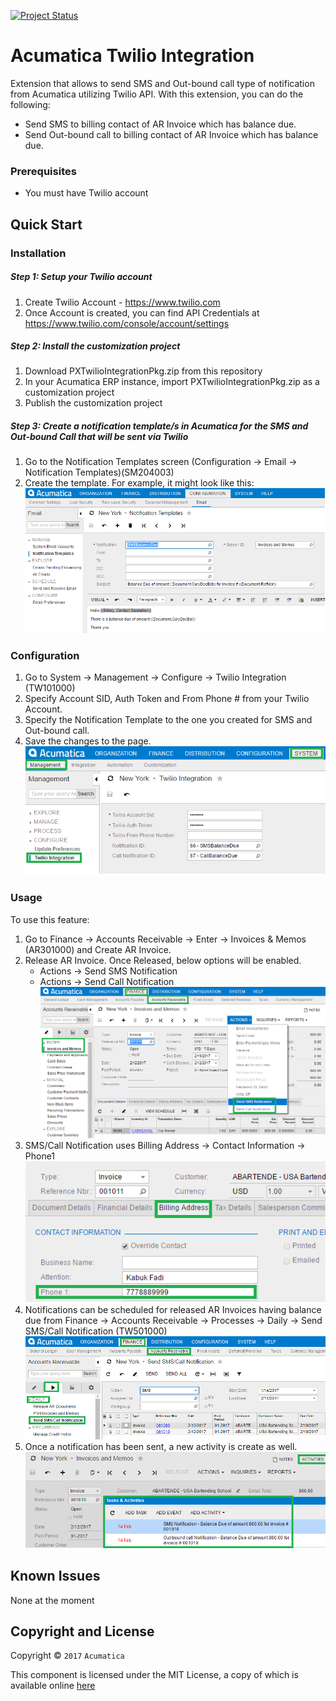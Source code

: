 [![Project Status](http://opensource.box.com/badges/active.svg)](http://opensource.box.com/badges)

Acumatica Twilio Integration
==================================

Extension that allows to send SMS and Out-bound call type of notification from Acumatica utilizing Twilio API. With this extension, you can do the following:
* Send SMS to billing contact of AR Invoice which has balance due.
* Send Out-bound call to billing contact of AR Invoice which has balance due.

### Prerequisites
* You must have Twilio account 

Quick Start
-----------

### Installation

##### Step 1: Setup your Twilio account
1. Create Twilio Account - https://www.twilio.com
2. Once Account is created, you can find API Credentials at https://www.twilio.com/console/account/settings

##### Step 2: Install the customization project
1. Download PXTwilioIntegrationPkg.zip from this repository
2. In your Acumatica ERP instance, import PXTwilioIntegrationPkg.zip as a customization project
3. Publish the customization project

##### Step 3: Create a notification template/s in Acumatica for the SMS and Out-bound Call that will be sent via Twilio
1. Go to the Notification Templates screen (Configuration -> Email -> Notification Templates)(SM204003)
2. Create the template. For example, it might look like this:
![Notification Template Example](/_ReadMeImages/SM204003.png)

### Configuration
1. Go to System -> Management -> Configure -> Twilio Integration (TW101000)
2. Specify Account SID, Auth Token and From Phone # from your Twilio Account.
3. Specify the Notification Template to the one you created for SMS and Out-bound call.
4. Save the changes to the page.
![Twilio Integration](/_ReadMeImages/TW101000.png)

### Usage

To use this feature:

1. Go to Finance -> Accounts Receivable -> Enter -> Invoices & Memos (AR301000) and Create AR Invoice.
2. Release AR Invoice. Once Released, below options will be enabled.
   * Actions -> Send SMS Notification
   * Actions -> Send Call Notification
![Advanced Notification Options](/_ReadMeImages/AR301000.png)
3. SMS/Call Notification uses Billing Address -> Contact Information -> Phone1
![Advanced Notification Options](/_ReadMeImages/AR301000Phone1.png)
4. Notifications can be scheduled for released AR Invoices having balance due from Finance -> Accounts Receivable -> Processes -> Daily -> Send SMS/Call Notification (TW501000)
![Advanced Notification Options](/_ReadMeImages/TW501000.png)
5. Once a notification has been sent, a new activity is create as well. 
![Advanced Notification Options](/_ReadMeImages/AR301000Activities.png)

Known Issues
------------
None at the moment

## Copyright and License

Copyright © `2017` `Acumatica`

This component is licensed under the MIT License, a copy of which is available online [here](LICENSE.md)
